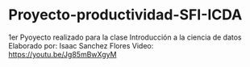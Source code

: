 # Proyecto-productividad-SFI-ICDA
1er Pyoyecto realizado para la clase Introducción a la ciencia de datos
Elaborado por: Isaac Sanchez Flores
Video: https://youtu.be/Jg85mBwXgyM
